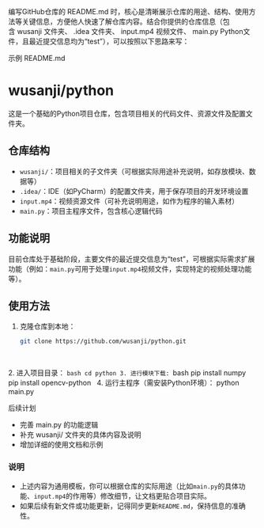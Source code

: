 编写GitHub仓库的 README.md 时，核心是清晰展示仓库的用途、结构、使用方法等关键信息，方便他人快速了解仓库内容。结合你提供的仓库信息（包含 wusanji 文件夹、 .idea 文件夹、 input.mp4 视频文件、 main.py Python文件，且最近提交信息均为“test”），可以按照以下思路来写：
 
示例 README.md
 
# wusanji/python

这是一个基础的Python项目仓库，包含项目相关的代码文件、资源文件及配置文件夹。


## 仓库结构
- `wusanji/`：项目相关的子文件夹（可根据实际用途补充说明，如存放模块、数据等）
- `.idea/`：IDE（如PyCharm）的配置文件夹，用于保存项目的开发环境设置
- `input.mp4`：视频资源文件（可补充说明用途，如作为程序的输入素材）
- `main.py`：项目主程序文件，包含核心逻辑代码


## 功能说明
目前仓库处于基础阶段，主要文件的最近提交信息为“test”，可根据实际需求扩展功能（例如：`main.py`可用于处理`input.mp4`视频文件，实现特定的视频处理功能等）。


## 使用方法
1. 克隆仓库到本地：
   ```bash
   git clone https://github.com/wusanji/python.git
 
 
2. 进入项目目录：
    ```bash
    cd python
3. 进行模块下载:
    ```bash
    pip install numpy
    pip install opencv-python
 
4. 运行主程序（需安装Python环境）：
python main.py
 
 
后续计划
 
- 完善 main.py 的功能逻辑
- 补充 wusanji/ 文件夹的具体内容及说明
- 增加详细的使用文档和示例
 


### 说明
- 上述内容为通用模板，你可以根据仓库的实际用途（比如`main.py`的具体功能、`input.mp4`的作用等）修改细节，让文档更贴合项目实际。
- 如果后续有新文件或功能更新，记得同步更新`README.md`，保持信息的准确性。